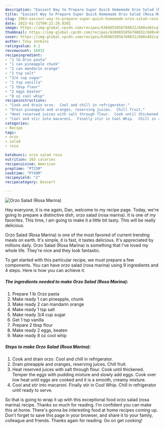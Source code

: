 ```yaml
---
description: "Easiest Way to Prepare Super Quick Homemade Orzo Salad (Rosa Marina)"
title: "Easiest Way to Prepare Super Quick Homemade Orzo Salad (Rosa Marina)"
slug: 2963-easiest-way-to-prepare-super-quick-homemade-orzo-salad-rosa-marina
date: 2022-01-31T00:22:29.030Z
image: https://img-global.cpcdn.com/recipes/6369655056760832/680x482cq70/orzo-salad-rosa-marina-recipe-main-photo.jpg
thumbnail: https://img-global.cpcdn.com/recipes/6369655056760832/680x482cq70/orzo-salad-rosa-marina-recipe-main-photo.jpg
cover: https://img-global.cpcdn.com/recipes/6369655056760832/680x482cq70/orzo-salad-rosa-marina-recipe-main-photo.jpg
author: Tony Jenkins
ratingvalue: 4.1
reviewcount: 16032
recipeingredient:
- "1 lb Orzo pasta"
- "1 can pineapple chunk"
- "2 can mandarin orange"
- "1 tsp salt"
- "3/4 cup sugar"
- "1 tsp vanilla"
- "2 tbsp flour"
- "2 eggs beaten"
- "8 oz cool whip"
recipeinstructions:
- "Cook and drain orzo.  Cool and chill in refrigerator."
- "Drain pineapple and oranges, reserving juices.  Chill fruit."
- "Heat reserved juices with salt through flour.  Cook until thickened.  Temper the eggs with pudding mixture and slowly add eggs.  Cook over low heat until eggs are cooked and it is a smooth, creamy mixture."
- "Cool and stir into macaroni.  Finally stir in Cool Whip.  Chill in refrigerator until ready to serve."
categories:
- Recipe
tags:
- orzo
- salad
- rosa

katakunci: orzo salad rosa 
nutrition: 263 calories
recipecuisine: American
preptime: "PT25M"
cooktime: "PT49M"
recipeyield: "2"
recipecategory: Dessert

---
```



![Orzo Salad (Rosa Marina)](https://img-global.cpcdn.com/recipes/6369655056760832/680x482cq70/orzo-salad-rosa-marina-recipe-main-photo.jpg)

Hey everyone, it is me again, Dan, welcome to my recipe page. Today, we're going to prepare a distinctive dish, orzo salad (rosa marina). It is one of my favorites. This time, I am going to make it a little bit tasty. This will be really delicious.

Orzo Salad (Rosa Marina) is one of the most favored of current trending meals on earth. It's simple, it is fast, it tastes delicious. It's appreciated by millions daily. Orzo Salad (Rosa Marina) is something that I've loved my whole life. They're nice and they look fantastic.




To get started with this particular recipe, we must prepare a few components. You can have orzo salad (rosa marina) using 9 ingredients and 4 steps. Here is how you can achieve it.

<!--inarticleads1-->

##### The ingredients needed to make Orzo Salad (Rosa Marina):

1. Prepare 1 lb Orzo pasta
1. Make ready 1 can pineapple, chunk
1. Make ready 2 can mandarin orange
1. Make ready 1 tsp salt
1. Make ready 3/4 cup sugar
1. Get 1 tsp vanilla
1. Prepare 2 tbsp flour
1. Make ready 2 eggs, beaten
1. Make ready 8 oz cool whip




<!--inarticleads2-->

##### Steps to make Orzo Salad (Rosa Marina):

1. Cook and drain orzo.  Cool and chill in refrigerator.
1. Drain pineapple and oranges, reserving juices.  Chill fruit.
1. Heat reserved juices with salt through flour.  Cook until thickened.  Temper the eggs with pudding mixture and slowly add eggs.  Cook over low heat until eggs are cooked and it is a smooth, creamy mixture.
1. Cool and stir into macaroni.  Finally stir in Cool Whip.  Chill in refrigerator until ready to serve.




So that is going to wrap it up with this exceptional food orzo salad (rosa marina) recipe. Thanks so much for reading. I'm confident you can make this at home. There's gonna be interesting food at home recipes coming up. Don't forget to save this page in your browser, and share it to your family, colleague and friends. Thanks again for reading. Go on get cooking!
